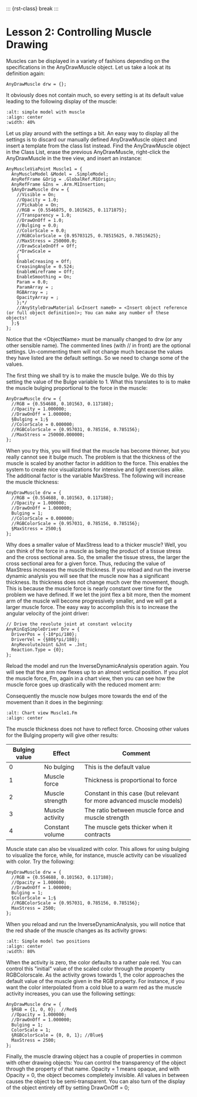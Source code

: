 ::: {rst-class} break
:::

# Lesson 2: Controlling Muscle Drawing

Muscles can be displayed in a variety of fashions depending on the
specifications in the AnyDrawMuscle object. Let us take a look at its
definition again:

```AnyScriptDoc
AnyDrawMuscle drw = {};
```

It obviously does not contain much, so every setting is at its default
value leading to the following display of the muscle:

```{image} _static/lesson2/image1.jpeg
:alt: simple model with muscle
:align: center
:width: 40%
```

Let us play around with the settings a bit. An easy way to display all the
settings is to discard our manually defined AnyDrawMuscle object and insert a
template from the class list instead. Find the AnyDrawMuscle object in the Class
List, erase the previous AnyDrawMuscle, right-click the AnyDrawMuscle in the
tree view, and insert an instance:

```AnyScriptDoc
AnyMuscleViaPoint Muscle1 = {
  AnyMuscleModel &Model = .SimpleModel;
  AnyRefFrame &Orig = .GlobalRef.M1Origin;
  AnyRefFrame &Ins = .Arm.M1Insertion;
  §AnyDrawMuscle drw = {
    //Visible = On;
    //Opacity = 1.0;
    //Pickable = On;
    //RGB = {0.5546875, 0.1015625, 0.1171875};
    //Transparency = 1.0;
    //DrawOnOff = 1.0;
    //Bulging = 0.0;
    //ColorScale = 0.0;
    //RGBColorScale = {0.95703125, 0.78515625, 0.78515625};
    //MaxStress = 250000.0;
    //DrawScaleOnOff = Off;
    /*DrawScale =
    {
    EnableCreasing = Off;
    CreasingAngle = 0.524;
    EnableWireframe = Off;
    EnableSmoothing = On;
    Param = 0.0;
    ParamArray = ;
    RGBArray = ;
    OpacityArray = ;
    };*/
    //AnyStyleDrawMaterial &<Insert name0> = <Insert object reference (or full object definition)>; You can make any number of these objects!
  };§
};
```

Notice that the \<ObjectName> must be manually changed to drw (or any
other sensible name). The commented lines (with // in front) are the
optional settings. Un-commenting them will not change much because the
values they have listed are the default settings. So we need to change
some of the values.

The first thing we shall try is to make the muscle bulge. We do this by
setting the value of the Bulge variable to 1. What this translates to is
to make the muscle bulging proportional to the force in the muscle:

```AnyScriptDoc
AnyDrawMuscle drw = {
  //RGB = {0.554688, 0.101563, 0.117188};
  //Opacity = 1.000000;
  //DrawOnOff = 1.000000;
  §Bulging = 1;§
  //ColorScale = 0.000000;
  //RGBColorScale = {0.957031, 0.785156, 0.785156};
  //MaxStress = 250000.000000;
};
```

When you try this, you will find that the muscle has become thinner, but
you really cannot see it bulge much. The problem is that the thickness
of the muscle is scaled by another factor in addition to the force. This
enables the system to create nice visualizations for intensive and light
exercises alike. The additional factor is the variable MaxStress. The
following will increase the muscle thickness:

```AnyScriptDoc
AnyDrawMuscle drw = {
  //RGB = {0.554688, 0.101563, 0.117188};
  //Opacity = 1.000000;
  //DrawOnOff = 1.000000;
  Bulging = 1;
  //ColorScale = 0.000000;
  //RGBColorScale = {0.957031, 0.785156, 0.785156};
  §MaxStress = 2500;§
};
```

Why does a smaller value of MaxStress lead to a thicker muscle? Well,
you can think of the force in a muscle as being the product of a tissue
stress and the cross sectional area. So, the smaller the tissue stress,
the larger the cross sectional area for a given force. Thus, reducing
the value of MaxStress increases the muscle thickness. If you reload and
run the inverse dynamic analysis you will see that the muscle now has a
significant thickness. Its thickness does not change much over the
movement, though. This is because the muscle force is nearly constant
over time for the problem we have defined. If we let the joint flex a
bit more, then the moment arm of the muscle will become progressively
smaller, and we will get a larger muscle force. The easy way to
accomplish this is to increase the angular velocity of the joint driver:

```AnyScriptDoc
// Drive the revolute joint at constant velocity
AnyKinEqSimpleDriver Drv = {
  DriverPos = {-10*pi/180};
  DriverVel = {§80§*pi/180};
  AnyRevoluteJoint &Jnt = .Jnt;
  Reaction.Type = {0};
};
```

Reload the model and run the InverseDynamicAnalysis operation again. You
will see that the arm now flexes up to an almost vertical position. If
you plot the muscle force, Fm, again in a chart view, then you can see
how the muscle force goes up drastically with the reduced moment arm:

Consequently the muscle now bulges more towards the end of the movement
than it does in the beginning:

```{image} _static/lesson2/image3.gif
:alt: Chart view Muscle1.Fm
:align: center
```

The muscle thickness does not have to reflect force. Choosing other
values for the Bulging property will give other results:

| **Bulging value** | **Effect**      | **Comment**                                                          |
| ----------------- | --------------- | -------------------------------------------------------------------- |
| 0                 | No bulging      | This is the default value                                            |
| 1                 | Muscle force    | Thickness is proportional to force                                   |
| 2                 | Muscle strength | Constant in this case (but relevant for more advanced muscle models) |
| 3                 | Muscle activity | The ratio between muscle force and muscle strength                   |
| 4                 | Constant volume | The muscle gets thicker when it contracts                            |

Muscle state can also be visualized with color. This allows for using
bulging to visualize the force, while, for instance, muscle activity can
be visualized with color. Try the following:

```AnyScriptDoc
AnyDrawMuscle drw = {
  //RGB = {0.554688, 0.101563, 0.117188};
  //Opacity = 1.000000;
  //DrawOnOff = 1.000000;
  Bulging = 1;
  §ColorScale = 1;§
  //RGBColorScale = {0.957031, 0.785156, 0.785156};
  MaxStress = 2500;
};
```

When you reload and run the InverseDynamicAnalysis, you will notice that
the red shade of the muscle changes as its activity grows:

```{image} _static/lesson2/image4.jpeg
:alt: Simple model two positions
:align: center
:width: 80%
```

When the activity is zero, the color defaults to a rather pale red. You
can control this "initial" value of the scaled color through the
property RGBColorscale. As the activity grows towards 1, the color
approaches the default value of the muscle given in the RGB property.
For instance, if you want the color interpolated from a cold blue to a
warm red as the muscle activity increases, you can use the following
settings:

```AnyScriptDoc
AnyDrawMuscle drw = {
  §RGB = {1, 0, 0};  //Red§
  //Opacity = 1.000000;
  //DrawOnOff = 1.000000;
  Bulging = 1;
  ColorScale = 1;
  §RGBColorScale = {0, 0, 1}; //Blue§
  MaxStress = 2500;
};
```

Finally, the muscle drawing object has a couple of properties in common
with other drawing objects: You can control the transparency of the
object through the property of that name. Opacity = 1 means opaque, and
with Opacity = 0, the object becomes completely invisible. All values in
between causes the object to be semi-transparent. You can also turn of
the display of the object entirely off by setting DrawOnOff = 0;


